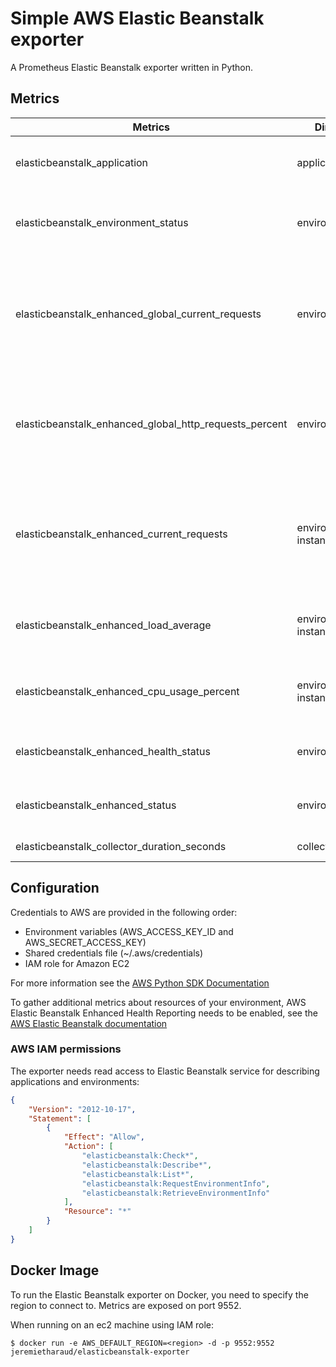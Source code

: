 # Simple AWS Elastic Beanstalk exporter

A Prometheus Elastic Beanstalk exporter written in Python.

## Metrics

| Metrics  | Dimensions | Labels | Description |
| ------  | ------ | ------ | ----------- |
| elasticbeanstalk\_application | application_name | description | Description of Elastic Beanstalk applications |
| elasticbeanstalk\_environment_status | environment_name | id, application_name, platform, url, health, version, environment_tier | Status of Elastic Beanstalk environments |
| elasticbeanstalk\_enhanced_global_current_requests | environment_name | - | Average number of requests per second over the last 10 seconds per environment (enhanced only)|
| elasticbeanstalk\_enhanced_global_http_requests_percent | environment_name | status_code | Percent of requests that resulted in a status code over the last 10 seconds (enhanced only) |
| elasticbeanstalk\_enhanced_current_requests | environment_name, instance_id | - | Average number of requests per instance per second over the last 10 seconds (enhanced only) |
| elasticbeanstalk\_enhanced_load_average | environment_name, instance_id | mode | Load average of instances (enhanced only) |
| elasticbeanstalk\_enhanced_cpu_usage_percent | environment_name, instance_id | state | CPU Usage per instance and state (enhanced only) |
| elasticbeanstalk\_enhanced_health_status | environment_name | color, health_status | Health of environments (enhanced only) |
| elasticbeanstalk\_enhanced_status | environment_name | status | Status of environments (enhanced only) |
| elasticbeanstalk\_collector_duration_seconds | collector | - | Duration of collections |

## Configuration

Credentials to AWS are provided in the following order:

- Environment variables (AWS\_ACCESS\_KEY\_ID and AWS\_SECRET\_ACCESS\_KEY)
- Shared credentials file (~/.aws/credentials)
- IAM role for Amazon EC2

For more information see the [AWS Python SDK Documentation](https://boto3.amazonaws.com/v1/documentation/api/latest/guide/quickstart.html#configuration)

To gather additional metrics about resources of your environment, AWS Elastic Beanstalk Enhanced Health Reporting needs to be enabled, see the [AWS Elastic Beanstalk documentation](https://docs.aws.amazon.com/elasticbeanstalk/latest/dg/health-enhanced-enable.html)

### AWS IAM permissions

The exporter needs read access to Elastic Beanstalk service for describing applications and environments:

```json
{
    "Version": "2012-10-17",
    "Statement": [
        {
            "Effect": "Allow",
            "Action": [
                "elasticbeanstalk:Check*",
                "elasticbeanstalk:Describe*",
                "elasticbeanstalk:List*",
                "elasticbeanstalk:RequestEnvironmentInfo",
                "elasticbeanstalk:RetrieveEnvironmentInfo"
            ],
            "Resource": "*"
        }
    ]
}
```

## Docker Image

To run the Elastic Beanstalk exporter on Docker, you need to specify the region to connect to. Metrics are exposed on port 9552.

When running on an ec2 machine using IAM role:

```
$ docker run -e AWS_DEFAULT_REGION=<region> -d -p 9552:9552 jeremietharaud/elasticbeanstalk-exporter
```
